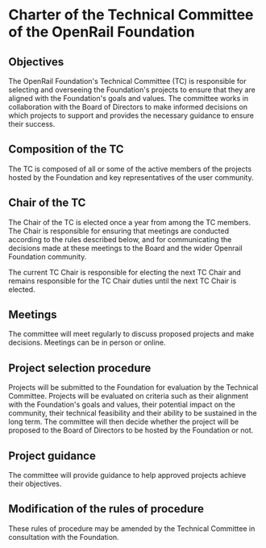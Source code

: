 # Charter of the Technical Committee of the OpenRail Foundation

## Objectives

The OpenRail Foundation's Technical Committee (TC) is responsible for selecting and overseeing the Foundation's projects to ensure that they are aligned with the Foundation's goals and values. The committee works in collaboration with the Board of Directors to make informed decisions on which projects to support and provides the necessary guidance to
ensure their success.

## Composition of the TC

The TC is composed of all or some of the active members of the projects hosted by the Foundation and key representatives of the user community.

## Chair of the TC

The Chair of the TC is elected once a year from among the TC members. The Chair is responsible for ensuring that meetings are conducted according to the rules described below, and for communicating the decisions made at these meetings to the Board and the wider Openrail Foundation community.

The current TC Chair is responsible for electing the next TC Chair and remains responsible for the TC Chair duties until the next TC Chair is elected.

## Meetings

The committee will meet regularly to discuss proposed projects and make decisions. Meetings can be in person or online.

## Project selection procedure 

Projects will be submitted to the Foundation for evaluation by the Technical Committee. Projects will be evaluated on criteria such as their alignment with the Foundation's goals and values, their potential impact on the community, their technical feasibility and their ability to be sustained in the long term. The committee will then decide whether the project will be proposed to the Board of Directors to be hosted by the Foundation or not.

## Project guidance

The committee will provide guidance to help approved projects achieve their objectives.

## Modification of the rules of procedure

These rules of procedure may be amended by the Technical Committee in consultation with the Foundation.
